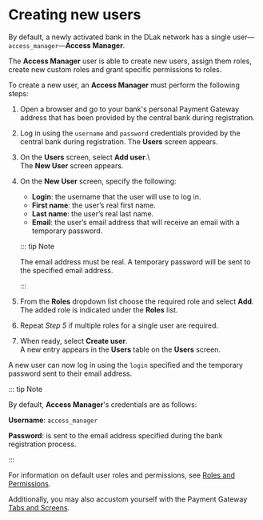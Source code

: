 # Creating new users

By default, a newly activated bank in the DLak network has a single user—`access_manager`—**Access Manager**.

The **Access Manager** user is able to create new users, assign them roles, create new custom roles and grant specific permissions to roles.

To create a new user, an **Access Manager** must perform the following steps:
1. Open a browser and go to your bank's personal Payment Gateway address that has been provided by the central bank during registration.
2. Log in using the `username` and `password` credentials provided by the central bank during registration. The **Users** screen appears.
3. On the **Users** screen, select **Add user**.\  
   The **New User** screen appears.
4. On the **New User** screen, specify the following:
   - **Login**: the username that the user will use to log in.
   - **First name**: the user’s real first name.
   - **Last name**: the user’s real last name.
   - **Email**: the user’s email address that will receive an email with a temporary password.

   ::: tip Note

   The email address must be real. A temporary password will be sent to the specified email address.

   :::

5. From the **Roles** dropdown list choose the required role and select **Add**.\
   The added role is indicated under the **Roles** list.
6. Repeat *Step 5* if multiple roles for a single user are required.
7. When ready, select **Create user**.\
   A new entry appears in the **Users** table on the **Users** screen.

A new user can now log in using the `login` specified and the temporary password sent to their email address.

::: tip Note

By default, **Access Manager**'s credentials are as follows:

**Username**: `access_manager`

**Password**: is sent to the email address specified during the bank registration process.

:::

For information on default user roles and permissions, see [Roles and Permissions](../roles.md).

Additionally, you may also accustom yourself with the Payment Gateway [Tabs and Screens](https://www.notion.so/Tabs-and-Screens-98dcb094293f40cc8cf4b9d75cd4508f?pvs=21).
